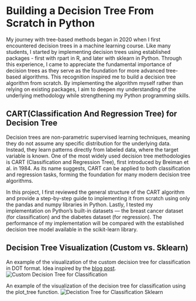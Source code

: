 # Building a Decision Tree From Scratch in Python
My journey with tree-based methods began in 2020 when I first encountered decision trees in a machine learning course. Like many students, I started by implementing decision trees using established packages - first with rpart in R, and later with sklearn in Python. Through this experience, I came to appreciate the fundamental importance of decision trees as they serve as the foundation for more advanced tree-based algorithms. This recognition inspired me to build a decision tree algorithm from scratch. By implementing the algorithm myself rather than relying on existing packages, I aim to deepen my understanding of the underlying methodology while strengthening my Python programming skills.

## CART(Classification And Regression Tree) for Decision Tree
Decision trees are non-parametric supervised learning techniques, meaning they do not assume any specific distribution for the underlying data. Instead, they learn patterns directly from labeled data, where the target variable is known. One of the most widely used decision tree methodologies is CART (Classification and Regression Tree), first introduced by Breiman et al. in 1984. As its name suggests, CART can be applied to both classification and regression tasks, forming the foundation for many modern decision tree algorithms.

In this project, I first reviewed the general structure of the CART algorithm and provide a step-by-step guide to implementing it from scratch using only the pandas and numpy libraries in Python. Lastly, I tested my implementation on Python’s built-in datasets — the breast cancer dataset (for classification) and the diabetes dataset (for regression). The performance of my implementation will be compared with the established decision tree model available in the scikit-learn library.

## Decision Tree Visualization (Custom vs. Sklearn)
An example of the visualization of the custom decision tree for classification in DOT format. Idea inspired by the [blog post](https://blog.csdn.net/weixin_40722661/article/details/101631344).
![Custom Decision Tree for Classification](~/dt_output/vis_example.png)

An example of the visualization of the decision tree for classification using the plot_tree function. 
![Decistion Tree for Classification Sklearn](~/dt_output/decision_tree_plot_sklearn.png)



